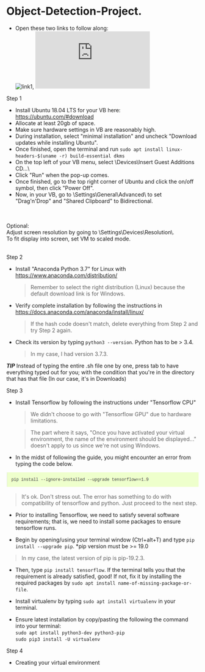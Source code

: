 # Object-Detection-Project. 
- Open these two links to follow along: <br/>
![link1](https://www.tensorflow.org/install/pip), ![link2](https://tensorflow-object-detection-api-tutorial.readthedocs.io/en/latest/install.html#general-remarks) 

Step 1 
- Install Ubuntu 18.04 LTS for your VB here: https://ubuntu.com/#download
- Allocate at least 20gb of space.
- Make sure hardware settings in VB are reasonably high.
- During installation, select "minimal installation" and uncheck "Download updates while installing Ubuntu".
- Once finished, open the terminal and run `sudo apt install linux-headers-$(uname -r) build-essential dkms`
- On the top left of your VB menu, select \Devices\Insert Guest Additions CD...\
- Click "Run" when the pop-up comes.
- Once finished, go to the top right corner of Ubuntu and click the on/off symbol, then click "Power Off".
- Now, in your VB, go to \Settings\General\Advanced\ to set "Drag'n'Drop" and "Shared Clipboard" to Bidirectional. 
<br/>
<br/>
Optional: <br/>
Adjust screen resolution by going to \Settings\Devices\Resolution\. <br/> 
To fit display into screen, set VM to scaled mode.
<br/>
<br/>

  
 Step 2
 - Install "Anaconda Python 3.7" for Linux with https://www.anaconda.com/distribution/
   > Remember to select the right distribution (Linux) because the default download link is for Windows.
 - Verify complete installation by following the instructions in https://docs.anaconda.com/anaconda/install/linux/
   > If the hash code doesn't match, delete everything from Step 2 and try Step 2 again.
 - Check its version by typing `python3 --version`. Python has to be > 3.4.
   > In my case, I had version 3.7.3.
 
***TIP*** 
Instead of typing the entire .sh file one by one, press tab to have everything typed out for you; with the condition that you're in the directory that has that file (In our case, it's in Downloads)

 Step 3
 - Install Tensorflow by following the instructions under "Tensorflow CPU"
   > We didn't choose to go with "Tensorflow GPU" due to hardware limitations.
   
   > The part where it says, "Once you have activated your virtual environment, the name of the environment should be displayed..." doesn't apply to us since we're not using Windows.
 
 - In the midst of  following the guide, you might encounter an error from typing the code below.
 
 ![screenshot_1](sc1.png)
 
 > It's ok. Don't stress out. The error has something to do with compatibility of tensorflow and python. Just proceed to the next step.
 
 - Prior to installing Tensorflow, we need to satisfy several software requirements; that is, we need to install some packages to ensure tensorflow runs.
 
 - Begin by opening/using your terminal window (Ctrl+alt+T) and type `pip install --upgrade pip`. *pip version must be >= 19.0
 > In my case, the latest version of pip is pip-19.2.3. 
 
 - Then, type `pip install tensorflow`. If the terminal tells you that the requirement is already satisfied, good! If not, fix it by installing the required packages by `sudo apt install name-of-missing-package-or-file`.
 
 - Install virtualenv by typing `sudo apt install virtualenv` in your terminal.
 
 - Ensure latest installation by copy/pasting the following the command into your terminal: <br/>
  `sudo apt install python3-dev python3-pip` <br/>
  `sudo pip3 install -U virtualenv` <br/>
  
  Step 4
  - Creating your virtual environment
  
  

   
 
 
 
 
 
 
 
 
 
 
 
   
